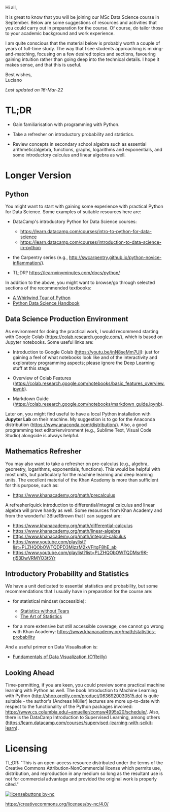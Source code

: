 Hi all,

It is great to know that you will be joining our MSc Data Science course in September. Below are some suggestions of resources and activities that you could carry out in preparation for the course. Of course, do tailor those to your academic background and work experience.

I am quite conscious that the material below is probably worth a couple of years of full-time study. The way that I see students approaching is mixing-and-matching, focusing on a few desired topics and sections, favouring gaining intuition rather than going deep into the technical details. I hope it makes sense, and that this is useful.

Best wishes,  
Luciano

*Last updated on 16-Mar-22*


# TL;DR

* Gain familiarisation with programming with Python.

* Take a refresher on introductory probability and statistics.

* Review concepts in secondary school algebra such as essential arithmetic/algebra, functions, graphs, logarithms and exponentials, and some introductory calculus and linear algebra as well.


# Longer Version


## Python

You might want to start with gaining some experience with practical Python for Data Science. Some examples of suitable resources here are:

* DataCamp's introductory Python for Data Science courses:
    - <https://learn.datacamp.com/courses/intro-to-python-for-data-science>
    - <https://learn.datacamp.com/courses/introduction-to-data-science-in-python>

* the Carpentry series (e.g., <http://swcarpentry.github.io/python-novice-inflammation/>).

* TL;DR? <https://learnxinyminutes.com/docs/python/>


In addition to the above, you might want to browse/go through selected sections of the recommended textbooks:

* [A Whirlwind Tour of Python](https://jakevdp.github.io/WhirlwindTourOfPython/)
* [Python Data Science Handbook](https://jakevdp.github.io/PythonDataScienceHandbook/)



## Data Science Production Environment

As environment for doing the practical work, I would recommend starting with Google Colab (https://colab.research.google.com/), which is based on Jupyter notebooks. Some useful links are:

* Introduction to Google Colab (https://youtu.be/inN8seMm7UI): just for gaining a feel of what notebooks look like and of the interactivity and exploratory programming aspects; please ignore the Deep Learning stuff at this stage.

* Overview of Colab Features (https://colab.research.google.com/notebooks/basic_features_overview.ipynb).

* Markdown Guide (https://colab.research.google.com/notebooks/markdown_guide.ipynb).


Later on, you might find useful to have a local Python installation with **Jupyter Lab** on their machine. My suggestion is to go for the Anaconda distribution (https://www.anaconda.com/distribution/). Also, a good programming text editor/environment (e.g., Sublime Text, Visual Code Studio) alongside is always helpful.


## Mathematics Refresher

You may also want to take a refresher on pre-calculus (e.g., algebra, geometry, logarithms, exponentials, functions). This would be helpful with most units, but particularly for the machine learning and deep learning units. The excellent material of the Khan Academy is more than sufficient for this purpose, such as:

* https://www.khanacademy.org/math/precalculus

A refresher/quick introduction to differential/integral calculus and linear algebra will prove handy as well. Some resources from Khan Academy and from the wonderful 3Blue1Brown that I can suggest are: 

* https://www.khanacademy.org/math/differential-calculus
* https://www.khanacademy.org/math/linear-algebra
* https://www.khanacademy.org/math/integral-calculus
* https://www.youtube.com/playlist?list=PLZHQObOWTQDPD3MizzM2xVFitgF8hE_ab
* https://www.youtube.com/playlist?list=PLZHQObOWTQDMsr9K-rj53DwVRMYO3t5Yr




## Introductory Probability and Statistics

We have a unit dedicated to essential statistics and probability, but some recommendations that I usually have in preparation for the course are:

* for statistical mindset (accessible):
    + [Statistics without Tears](https://www.penguin.co.uk/books/135/13568/statistics-without-tears/9780141987491.html)
    + [The Art of Statistics](https://www.penguin.co.uk/books/294/294857/the-art-of-statistics/9780241398630.html)
    
* for a more extensive but still accessible coverage, one cannot go wrong with Khan Academy: https://www.khanacademy.org/math/statistics-probability



And a useful primer on Data Visualisation is:

* [Fundamentals of Data Visualization (O'Reilly)](https://clauswilke.com/dataviz/)



## Looking Ahead

Time-permitting, if you are keen, you could preview some practical machine learning with Python as well. The book Introduction to Machine Learning with Python (http://shop.oreilly.com/product/0636920030515.do) is quite suitable - the author's (Andreas Müller) lectures are more up-to-date with respect to the functionality of the Python packages involved: https://www.cs.columbia.edu/~amueller/comsw4995s20/schedule/. Also, there is the DataCamp Introduction to Supervised Learning, among others (https://learn.datacamp.com/courses/supervised-learning-with-scikit-learn).




# Licensing

TL;DR: "This is an open-access resource distributed under the terms of the Creative Commons Attribution-NonCommercial license which permits use, distribution, and reproduction in any medium so long as the resultant use is not for commercial advantage and provided the original work is properly cited."

[![licensebuttons by-nc](https://licensebuttons.net/l/by-nc/3.0/88x31.png)](https://creativecommons.org/licenses/by-nc/4.0)

https://creativecommons.org/licenses/by-nc/4.0/
